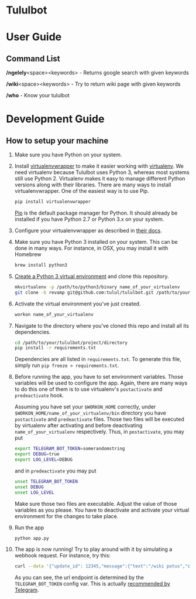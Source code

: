 # Tululbot

# User Guide
## Command List
**/ngelely**\<space\>\<keywords\> - Returns google search with given keywords

**/wiki**\<space\>\<keywords\> - Try to return wiki page with given keywords

**/who** - Know your tululbot

# Development Guide

## How to setup your machine

1. Make sure you have Python on your system.

1. Install [virtualenvwrapper](https://virtualenvwrapper.readthedocs.org/en/latest/) to make it easier working with [virtualenv](https://virtualenv.pypa.io/en/latest/).  We need virtualenv because Tululbot uses Python 3, whereas most systems still use Python 2. Virtualenv makes it easy to manage different Python versions along with their libraries. There are many ways to install virtualenvwrapper. One of the easiest way is to use Pip.
   ```bash
   pip install virtualenvwrapper
   ```

   [Pip](https://pip.pypa.io/en/latest/) is the default package manager for Python. It should already be installed if you have Python 2.7 or Python 3.x on your system.

1. Configure your virtualenvwrapper as described in [their docs](https://virtualenvwrapper.readthedocs.org/en/latest/install.html#shell-startup-file).

1. Make sure you have Python 3 installed on your system. This can be done in many ways. For instance, in OSX, you may install it with Homebrew
   ```bash
   brew install python3
   ```

1. [Create a Python 3 virtual environment](https://virtualenvwrapper.readthedocs.org/en/latest/command_ref.html#mkvirtualenv) and clone this repository.
   ```bash
   mkvirtualenv -p /path/to/python3/binary name_of_your_virtualenv
   git clone -b revamp git@github.com:tulul/tululbot.git /path/to/your/tululbot/project/directory
   ```

1. Activate the virtual environment you've just created.
   ```bash
   workon name_of_your_virtualenv
   ```

1. Navigate to the directory where you've cloned this repo and install all its dependencies.
   ```bash
   cd /path/to/your/tululbot/project/directory
   pip install -r requirements.txt
   ```

   Dependencies are all listed in `requirements.txt`. To generate this file, simply run `pip freeze > requirements.txt`.

1. Before running the app, you have to set environment variables. Those variables will be used to configure the app. Again, there are many ways to do this one of them is to use virtualenv's `postactivate` and `predeactivate` hook.

   Assuming you have set your `$WORKON_HOME` correctly, under `$WORKON_HOME/name_of_your_virtualenv/bin` directory you have `postactivate` and `predeactivate` files. Those two files will be executed by virtualenv after activating and before deactivating `name_of_your_virtualenv` respectively. Thus, in `postactivate`, you may put
   ```bash
   export TELEGRAM_BOT_TOKEN=somerandomstring
   export DEBUG=true
   export LOG_LEVEL=DEBUG
   ```
   and in `predeactivate` you may put
   ```bash
   unset TELEGRAM_BOT_TOKEN
   unset DEBUG
   unset LOG_LEVEL
   ```
   Make sure those two files are executable. Adjust the value of those variables as you please. You have to deactivate and activate your virtual environment for the changes to take place.

1. Run the app
   ```bash
   python app.py
   ```

1. The app is now running! Try to play around with it by simulating a webhook request. For instance, try this:
   ```bash
   curl --data '{"update_id": 12345,"message":{"text":"/wiki potus","chat":{"id":-12345},"message_id":1}}' --header "Content-Type: application/json" http://127.0.0.1:5000/somerandomstring
   ```

   As you can see, the url endpoint is determined by the `TELEGRAM_BOT_TOKEN` config var. This is actually [recommended by Telegram](https://core.telegram.org/bots/api#setwebhook).
